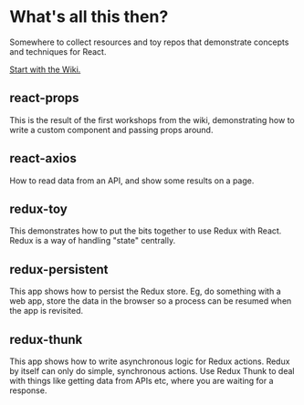 # What's all this then?

Somewhere to collect resources and toy repos that demonstrate concepts and techniques for React.

[Start with the Wiki.](https://github.com/CoEDL/react-learn/wiki)

## react-props

This is the result of the first workshops from the wiki, demonstrating how to write a custom component and passing props around.

## react-axios

How to read data from an API, and show some results on a page.

## redux-toy

This demonstrates how to put the bits together to use Redux with React. Redux is a way of handling "state" centrally.

## redux-persistent

This app shows how to persist the Redux store. Eg, do something with a web app, store the data in the browser so a process can be resumed when the app is revisited.

## redux-thunk

This app shows how to write asynchronous logic for Redux actions. Redux by itself can only do simple, synchronous actions. Use Redux Thunk to deal with things like getting data from APIs etc, where you are waiting for a response.
